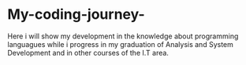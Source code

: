 # My-coding-journey-
Here i will show my development in the knowledge about programming languagues while i progress in my graduation of Analysis and System Development and in other courses of the I.T area.
